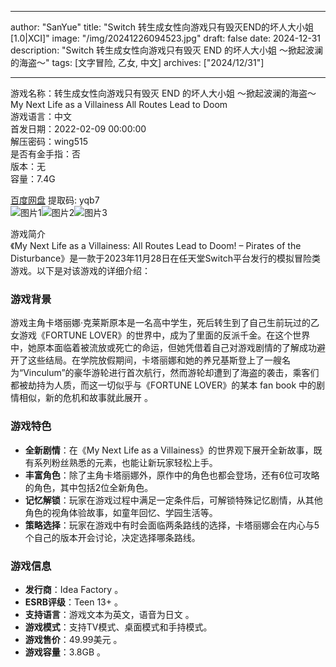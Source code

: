 
---
author: "SanYue"
title: "Switch 转生成女性向游戏只有毁灭END的坏人大小姐[1.0|XCI]"
image: "/img/20241226094523.jpg"
draft: false
date: 2024-12-31
description: "Switch 转生成女性向游戏只有毁灭 END 的坏人大小姐 ～掀起波澜的海盗～"
tags: [文字冒险, 乙女, 中文]
archives: ["2024/12/31"]

---

游戏名称：转生成女性向游戏只有毁灭 END 的坏人大小姐 ～掀起波澜的海盗～   
My Next Life as a Villainess All Routes Lead to Doom    
游戏语言：中文  
首发日期：2022-02-09 00:00:00  
解压密码：wing515  
是否有金手指：否  
版本：无   
容量：7.4G

[百度网盘](https://pan.baidu.com/s/1mdoTxYEkmLevpz27mvLkLA) 提取码: yqb7  
![图片1](/img/bd2093.jpg)![图片2](/img/0f59a6.jpg)![图片3](/img/f78fe9.jpg)  

游戏简介  
《My Next Life as a Villainess: All Routes Lead to Doom! – Pirates of the Disturbance》是一款于2023年11月28日在任天堂Switch平台发行的模拟冒险类游戏。以下是对该游戏的详细介绍：

### 游戏背景
游戏主角卡塔丽娜·克莱斯原本是一名高中学生，死后转生到了自己生前玩过的乙女游戏《FORTUNE LOVER》的世界中，成为了里面的反派千金。在这个世界中，她原本面临着被流放或死亡的命运，但她凭借着自己对游戏剧情的了解成功避开了这些结局。在学院放假期间，卡塔丽娜和她的养兄基斯登上了一艘名为“Vinculum”的豪华游轮进行首次航行，然而游轮却遭到了海盗的袭击，乘客们都被劫持为人质，而这一切似乎与《FORTUNE LOVER》的某本 fan book 中的剧情相似，新的危机和故事就此展开 。

### 游戏特色
- **全新剧情**：在《My Next Life as a Villainess》的世界观下展开全新故事，既有系列粉丝熟悉的元素，也能让新玩家轻松上手。
- **丰富角色**：除了主角卡塔丽娜外，原作中的角色也都会登场，还有6位可攻略的角色，其中包括2位全新角色。
- **记忆解锁**：玩家在游戏过程中满足一定条件后，可解锁特殊记忆剧情，从其他角色的视角体验故事，如童年回忆、学园生活等。
- **策略选择**：玩家在游戏中有时会面临两条路线的选择，卡塔丽娜会在内心与5个自己的版本开会讨论，决定选择哪条路线。

### 游戏信息
- **发行商**：Idea Factory 。
- **ESRB评级**：Teen 13+ 。
- **支持语言**：游戏文本为英文，语音为日文 。
- **游戏模式**：支持TV模式、桌面模式和手持模式。
- **游戏售价**：49.99美元 。
- **游戏容量**：3.8GB 。

